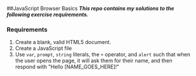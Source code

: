 ##JavaScript Browser Basics
***This repo contains my solutions to the following exercise requirements.***

### Requirements

1. Create a blank, valid HTML5 document.
1. Create a JavaScript file
1. Use `var`, `prompt`, `string` literals, the `+` operator, and `alert` such that when the user opens the page, it will ask them for their name, and then respond with "Hello [NAME_GOES_HERE]!"
